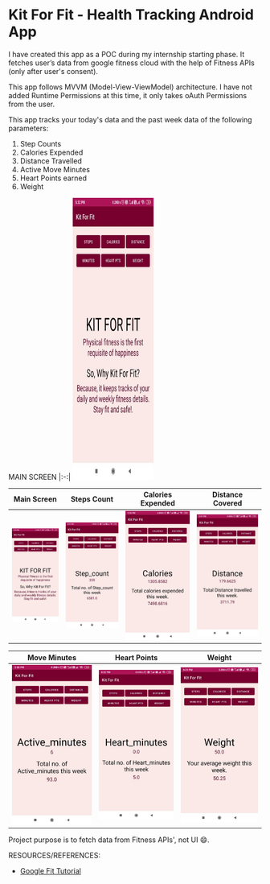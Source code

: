 # Kit For Fit - Health Tracking Android App
I have created this app as a POC during my internship starting phase. 
It fetches user’s data from google fitness cloud with the help of Fitness APIs (only after user's consent).

This app follows MVVM (Model-View-ViewModel) architecture. 
I have not added Runtime Permissions at this time, it only takes oAuth Permissions from the user.

This app tracks your today's data and the past week data of the following parameters:
1. Step Counts
2. Calories Expended
3. Distance Travelled 
4. Active Move Minutes
5. Heart Points earned
6. Weight


MAIN SCREEN
|:-:|
<img src="Screenshots/photo_1.jpeg" width="32%" height="560" />

| Main Screen | Steps Count | Calories Expended |  Distance Covered |
|:-:|:-:|:-:|:-:|
| ![Main Screen](Screenshots/photo_1.jpeg) | ![Steps Count](Screenshots/photo_2.jpeg) | ![Calories Expended](Screenshots/photo_3.jpeg) | ![Distance Covered](Screenshots/photo_4.jpeg) |

| Move Minutes | Heart Points |  Weight |
|:-:|:-:|:-:|
| ![Move Minutes](Screenshots/photo_5.jpeg) | ![Heart Points](Screenshots/photo_6.jpeg) | ![Weight](Screenshots/photo_7.jpeg) |


Project purpose is to fetch data from Fitness APIs', not UI 😄.

RESOURCES/REFERENCES:
+ [Google Fit Tutorial](https://developers.google.com/fit/)
